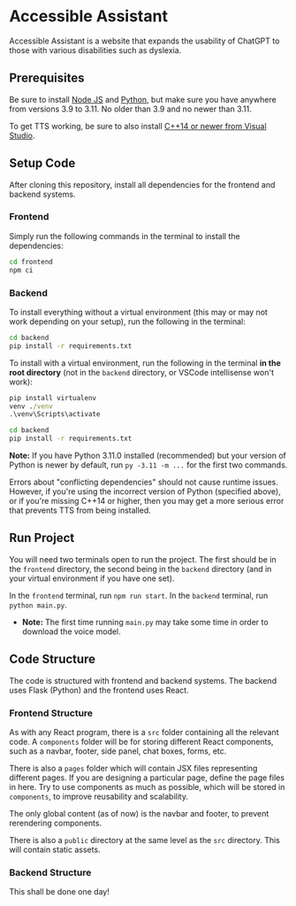# Accessible Assistant
Accessible Assistant is a website that expands the usability of ChatGPT to those with various disabilities such as dyslexia.

## Prerequisites
Be sure to install [Node JS](https://nodejs.org/) and [Python](https://www.python.org/downloads/), but make sure you have anywhere from versions 3.9 to 3.11. No older than 3.9 and no newer than 3.11.

To get TTS working, be sure to also install [C++14 or newer from Visual Studio](https://visualstudio.microsoft.com/downloads/).

## Setup Code
After cloning this repository, install all dependencies for the frontend and backend systems.

### Frontend
Simply run the following commands in the terminal to install the dependencies:
```cmd
cd frontend
npm ci
```

### Backend
To install everything without a virtual environment (this may or may not work depending on your setup), run the following in the terminal:
```cmd
cd backend
pip install -r requirements.txt
```

To install with a virtual environment, run the following in the terminal **in the root directory** (not in the `backend` directory, or VSCode intellisense won't work):
```cmd
pip install virtualenv
venv ./venv
.\venv\Scripts\activate

cd backend
pip install -r requirements.txt
```

**Note:** If you have Python 3.11.0 installed (recommended) but your version of Python is newer by default, run `py -3.11 -m ...` for the first two commands.

Errors about "conflicting dependencies" should not cause runtime issues. However, if you're using the incorrect version of Python (specified above), or if you're missing C++14 or higher, then you may get a more serious error that prevents TTS from being installed.

## Run Project
You will need two terminals open to run the project. The first should be in the `frontend` directory, the second being in the `backend` directory (and in your virtual environment if you have one set).

In the `frontend` terminal, run `npm run start`. In the `backend` terminal, run `python main.py`.
- **Note:** The first time running `main.py` may take some time in order to download the voice model.

## Code Structure
The code is structured with frontend and backend systems. The backend uses Flask (Python) and the frontend uses React.

### Frontend Structure
As with any React program, there is a `src` folder containing all the relevant code. A `components` folder will be for
storing different React components, such as a navbar, footer, side panel, chat boxes, forms, etc.

There is also a `pages` folder which will contain JSX files representing different pages. If you are designing
a particular page, define the page files in here. Try to use components as much as possible, which will be stored
in `components`, to improve reusability and scalability.

The only global content (as of now) is the navbar and footer, to prevent rerendering components.

There is also a `public` directory at the same level as the `src` directory. This will contain static assets.

### Backend Structure
This shall be done one day!